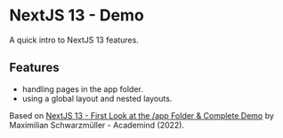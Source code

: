 # NextJS 13 - Demo

A quick intro to NextJS 13 features.

## Features

- handling pages in the app folder.
- using a global layout and nested layouts.

Based on [NextJS 13 - First Look at the /app Folder & Complete Demo](https://www.youtube.com/watch?v=bDDuLuCqHg0) by Maximilian Schwarzmüller - Academind (2022).

